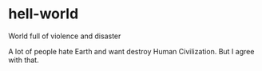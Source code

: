 # hell-world
World full of violence and disaster

A lot of people hate Earth and want destroy Human Civilization. But I agree with that.
